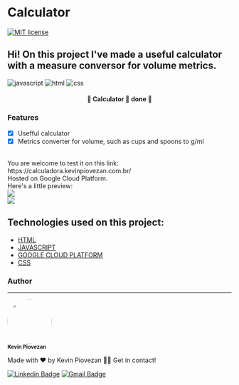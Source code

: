 # Calculator
[![MIT license](https://img.shields.io/badge/License-MIT-blue.svg)](https://lbesson.mit-license.org/)
## Hi! On this project I've made a useful calculator with a measure conversor for volume metrics.
![javascript](https://img.shields.io/badge/JavaScript-323330?style=for-the-badge&logo=javascript&logoColor=F7DF1E)
![html](https://img.shields.io/badge/HTML5-E34F26?style=for-the-badge&logo=html5&logoColor=white)
![css](https://img.shields.io/badge/CSS3-1572B6?style=for-the-badge&logo=css3&logoColor=white)


<h4 align="center"> 
	
 🏁  Calculator 🚀 done 🏁

</h4>

### Features

- [x] Usefful calculator
- [x] Metrics converter for volume, such as cups and spoons to g/ml 

<br>
You are welcome to test it on this link: https://calculadora.kevinpiovezan.com.br/ <br>
Hosted on Google Cloud Platform.
<br>
Here's a little preview: <br>
<img src="https://user-images.githubusercontent.com/85972685/128936388-c1e037ba-98aa-407b-951a-a4b8052c1e62.jpg"/> <br>
<img src="https://user-images.githubusercontent.com/85972685/128936411-ef3bd07f-a7ef-43a7-9aa5-1d28f7f91280.jpg"/>


## Technologies used on this project:
- [HTML](https://html.com)
- [JAVASCRIPT](https://www.javascript.com)
- [GOOGLE CLOUD PLATFORM](https://cloud.google.com)
- [CSS](https://www.w3.org/Style/CSS/Overview.en.html)

### Author
---

<img style="border-radius: 50%;" src="https://user-images.githubusercontent.com/85972685/125216431-89ceca00-e294-11eb-8256-7dd40dcd023e.jpg" width="100px;" alt=""/>

 <br />
 <sub><b>Kevin Piovezan</b></sub></a>


Made with ❤️ by Kevin Piovezan 👋🏽 Get in contact!

[![Linkedin Badge](https://img.shields.io/badge/-Kevin-blue?style=flat-square&logo=Linkedin&logoColor=white&link=https://www.linkedin.com/in/kevin-c-piovezan/)](https://www.linkedin.com/in/kevin-c-piovezan/) 
[![Gmail Badge](https://img.shields.io/badge/-kevinpiovezan@gmail.com-c14438?style=flat-square&logo=Gmail&logoColor=white&link=mailto:kevinpiovezan@gmail.com)](mailto:kevinpiovezan@gmail.com)
